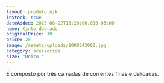 ```yaml
---
layout: produto.njk
inStock: true
dateAdded: 2025-08-22T13:20:00.000-03:00
name: Cinto dourado
originalPrice: 30
price: 20
image: /assets/uploads/1000243000.jpg
category: acessorios
size: "Único "
---
```

É composto por três camadas de correntes finas e delicadas.
